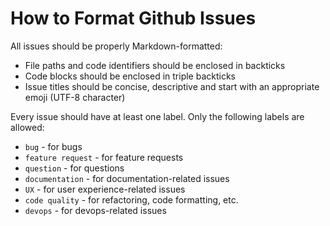 # How to Format Github Issues

All issues should be properly Markdown-formatted:
* File paths and code identifiers should be enclosed in backticks
* Code blocks should be enclosed in triple backticks
* Issue titles should be concise, descriptive and start with an appropriate emoji (UTF-8 character)

Every issue should have at least one label. Only the following labels are allowed:
* `bug` - for bugs
* `feature request` - for feature requests
* `question` - for questions
* `documentation` - for documentation-related issues
* `UX` - for user experience-related issues
* `code quality` - for refactoring, code formatting, etc.
* `devops` - for devops-related issues